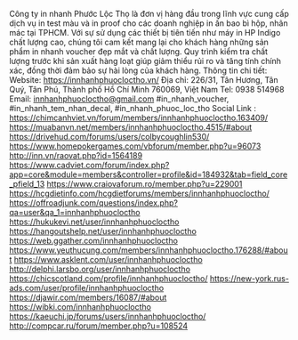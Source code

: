 Công ty in nhanh Phước Lộc Thọ là đơn vị hàng đầu trong lĩnh vực cung cấp dịch vụ in test màu và in proof cho các doanh nghiệp in ấn bao bì hộp, nhãn mác tại TPHCM. Với sự sử dụng các thiết bị tiên tiến như máy in HP Indigo chất lượng cao, chúng tôi cam kết mang lại cho khách hàng những sản phẩm in nhanh voucher đẹp mắt và chất lượng. Quy trình kiểm tra chất lượng trước khi sản xuất hàng loạt giúp giảm thiểu rủi ro và tăng tính chính xác, đồng thời đảm bảo sự hài lòng của khách hàng.
Thông tin chi tiết:
Website: https://innhanhphuocloctho.vn/
Địa chỉ: 226/31, Tân Hương, Tân Quý, Tân Phú, Thành phố Hồ Chí Minh 760069, Việt Nam
Tel: 0938 514968
Email: innhanhphuocloctho@gmail.com
#in_nhanh_voucher, #in_nhanh_tem_nhan_decal, #in_nhanh_phuoc_loc_tho
Social Link : 
https://chimcanhviet.vn/forum/members/innhanhphuocloctho.163409/
https://muabanvn.net/members/innhanhphuocloctho.4515/#about
https://drivehud.com/forums/users/colbycoughlin530/
https://www.homepokergames.com/vbforum/member.php?u=96073
http://inn.vn/raovat.php?id=1564189
https://www.cadviet.com/forum/index.php?app=core&module=members&controller=profile&id=184932&tab=field_core_pfield_13
https://www.craiovaforum.ro/member.php?u=229001
https://hcgdietinfo.com/hcgdietforums/members/innhanhphuocloctho/
https://offroadjunk.com/questions/index.php?qa=user&qa_1=innhanhphuocloctho
https://hukukevi.net/user/innhanhphuocloctho
https://hangoutshelp.net/user/innhanhphuocloctho
https://web.ggather.com/innhanhphuocloctho
https://www.yeuthucung.com/members/innhanhphuocloctho.176288/#about
https://www.asklent.com/user/innhanhphuocloctho
http://delphi.larsbo.org/user/innhanhphuocloctho
https://chicscotland.com/profile/innhanhphuocloctho/
https://new-york.rus-ads.com/user/profile/innhanhphuocloctho
https://djawir.com/members/16087/#about
https://wibki.com/innhanhphuocloctho
https://kaeuchi.jp/forums/users/innhanhphuocloctho/
http://compcar.ru/forum/member.php?u=108524